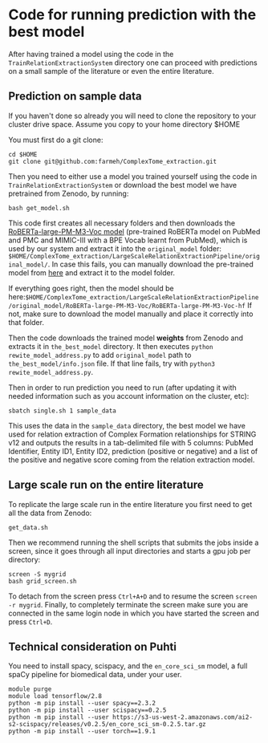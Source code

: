 # Code for running prediction with the best model

After having trained a model using the code in the `TrainRelationExtractionSystem` directory one can proceed with predictions on a small sample of the literature or even the entire literature. 

## Prediction on sample data

If you haven't done so already you will need to clone the repository to your cluster drive space. Assume you copy to your home directory $HOME

You must first do a git clone:
```
cd $HOME
git clone git@github.com:farmeh/ComplexTome_extraction.git
```

Then you need to either use a model you trained yourself using the code in `TrainRelationExtractionSystem` or download the best model we have pretrained from Zenodo, by running: 
```
bash get_model.sh
```
This code first creates all necessary folders and then downloads the [RoBERTa-large-PM-M3-Voc model](https://dl.fbaipublicfiles.com/biolm/RoBERTa-large-PM-M3-Voc-hf.tar.gz) (pre-trained RoBERTa model on PubMed and PMC and MIMIC-III with a BPE Vocab learnt from PubMed),
which is used by our system and extract it into the `original_model` folder: `$HOME/ComplexTome_extraction/LargeScaleRelationExtractionPipeline/original_model/`.
In case this fails, you can manually download the pre-trained model from [here](https://github.com/facebookresearch/bio-lm/blob/main/README.md) and extract it to the model folder.

If everything goes right, then the model should be here:`$HOME/ComplexTome_extraction/LargeScaleRelationExtractionPipeline/original_model/RoBERTa-large-PM-M3-Voc/RoBERTa-large-PM-M3-Voc-hf`
If not, make sure to download the model manually and place it correctly into that folder.

Then the code downloads the trained model **weights** from Zenodo and extracts it in `the_best_model` directory. 
It then executes `python rewite_model_address.py` to add `original_model` path to `the_best_model/info.json` file.
If that line fails, try with `python3 rewite_model_address.py`.


Then in order to run prediction you need to run (after updating it with needed information such as you account information on the cluster, etc):
```
sbatch single.sh 1 sample_data
```

This uses the data in the `sample_data` directory, the best model we have used for relation extraction of Complex Formation relationships for STRING v12 and outputs the results in a tab-delimited file with 5 columns: PubMed Identifier, Entity ID1, Entity ID2, prediction (positive or negative) and a list of the positive and negative score coming from the relation extraction model. 

## Large scale run on the entire literature

To replicate the large scale run in the entire literature you first need to get all the data from Zenodo:
```
get_data.sh
```
Then we recommend running the shell scripts that submits the jobs inside a screen, since it goes through all input directories and starts a gpu job per directory: 
```
screen -S mygrid
bash grid_screen.sh
```

To detach from the screen press `Ctrl+A+D` and to resume the screen `screen -r mygrid`. Finally, to completely terminate the screen make sure you are connected in the same login node in which you have started the screen and press `Ctrl+D`.

## Technical consideration on Puhti

You need to install spacy, scispacy, and the `en_core_sci_sm` model, a full spaCy pipeline for biomedical data, under your user.

```
module purge
module load tensorflow/2.8
python -m pip install --user spacy==2.3.2
python -m pip install --user scispacy==0.2.5
python -m pip install --user https://s3-us-west-2.amazonaws.com/ai2-s2-scispacy/releases/v0.2.5/en_core_sci_sm-0.2.5.tar.gz
python -m pip install --user torch==1.9.1
```


